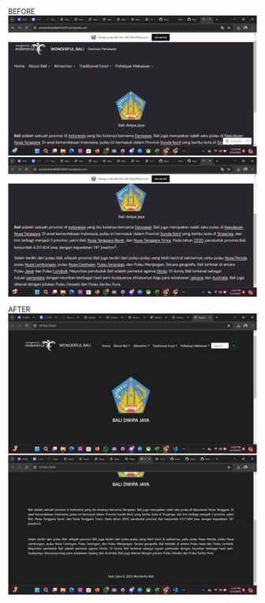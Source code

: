 BEFORE
![HEAD](https://github.com/SukainaIlham/Redesign/blob/main/Screenshot%20(30).png)
![HEAD](https://github.com/SukainaIlham/Redesign/blob/main/Screenshot%20(31).png)

AFTER
![HEAD](https://github.com/SukainaIlham/Redesign/blob/main/Screenshot%20(27).png)
![HEAD](https://github.com/SukainaIlham/Redesign/blob/main/Screenshot%20(28).png)


